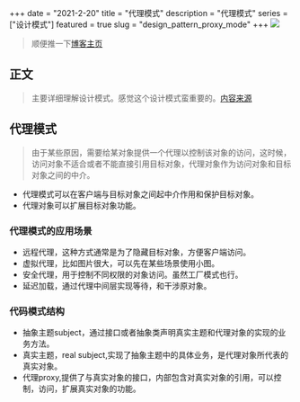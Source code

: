 +++
date = "2021-2-20"
title = "代理模式"
description = "代理模式"
series = ["设计模式"]
featured = true
slug = "design_pattern_proxy_mode"
+++
![](https://gitee.com/lalalaxiaowifi/pictures/raw/master/image/%E6%97%A5%E5%B8%B8%E6%90%AC%E7%A0%96%E5%A4%B4.png)
> 顺便推一下[博客主页](http://lalalaxiaowifi.gitee.io/pictures/)
## 正文
> 主要详细理解设计模式。感觉这个设计模式蛮重要的。[内容来源](http://c.biancheng.net/view/1330.html)
## 代理模式
> 由于某些原因，需要给某对象提供一个代理以控制该对象的访问，这时候，访问对象不适合或者不能直接引用目标对象，代理对象作为访问对象和目标对象之间的中介。

* 代理模式可以在客户端与目标对象之间起中介作用和保护目标对象。
* 代理对象可以扩展目标对象功能。
### 代理模式的应用场景
* 远程代理，这种方式通常是为了隐藏目标对象，方便客户端访问。
* 虚拟代理，比如图片很大，可以先在某些场景使用小图。
* 安全代理，用于控制不同权限的对象访问。虽然工厂模式也行。
* 延迟加载，通过代理中间层实现等待，和干涉原对象。
### 代码模式结构
* 抽象主题subject，通过接口或者抽象类声明真实主题和代理对象的实现的业务方法。
* 真实主题，real subject,实现了抽象主题中的具体业务，是代理对象所代表的真实对象。
* 代理proxy,提供了与真实对象的接口，内部包含对真实对象的引用，可以控制，访问，扩展真实对象的功能。